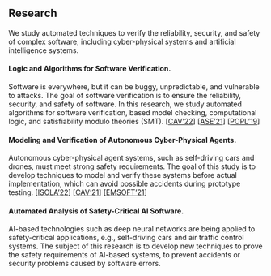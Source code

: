 ---
---   
## Research 

We study automated techniques to verify the reliability, security, and
safety of complex software,
including cyber-physical systems and artificial intelligence
systems. 

#### Logic and Algorithms for Software Verification.
Software is everywhere, but it can be buggy, unpredictable, and vulnerable to attacks. The goal of software verification is to ensure the reliability,  security, and safety of software. In this research, we study automated algorithms for software verification, based model checking, computational logic, and satisfiability modulo theories (SMT). [<a href="https://link.springer.com/chapter/10.1007/978-3-031-13185-1_26">CAV’22</a>] [<a href="https://ieeexplore.ieee.org/document/9678719">ASE’21</a>] [<a href="https://dl.acm.org/doi/10.1145/3290364" >POPL’19</a>]

#### Modeling and Verification of Autonomous Cyber-Physical Agents.
Autonomous cyber-physical agent systems, such as self-driving cars and
drones, must meet strong safety requirements. The goal of this study is to develop techniques to model and verify these systems before actual implementation, which can avoid possible accidents during prototype testing. 
[<a
        href="https://link.springer.com/chapter/10.1007/978-3-031-19759-8_4"
        >ISOLA’22</a
      >] [<a
        href="https://link.springer.com/chapter/10.1007/978-3-030-81685-8_23"
        >CAV’21</a
      >] [<a href="https://dl.acm.org/doi/10.1145/3477036">EMSOFT’21</a>]

#### Automated Analysis of Safety-Critical AI Software. 
AI-based technologies such as deep neural networks are being applied to safety-critical applications, e.g., self-driving cars and air traffic control systems. The subject of this research is to develop new techniques to prove the safety requirements of AI-based systems, to prevent accidents or security problems caused by software errors.